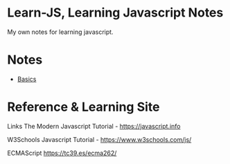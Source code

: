 # Learn-JS, Learning Javascript Notes
My own notes for learning javascript.

# Notes

- [Basics](basics/basics-notes.md)

# Reference & Learning Site

Links 
The Modern Javascript Tutorial - https://javascript.info
 
W3Schools Javascript Tutorial - https://www.w3schools.com/js/

ECMAScript https://tc39.es/ecma262/